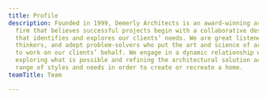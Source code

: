 ```yaml
---
title: Profile
description: Founded in 1999, Demerly Architects is an award-winning architecture
  firm that believes successful projects begin with a collaborative design process
  that identifies and explores our clients’ needs. We are great listeners, creative
  thinkers, and adept problem-solvers who put the art and science of architecture
  to work on our clients’ behalf. We engage in a dynamic relationship with our clients,
  exploring what is possible and refining the architectural solution across a diverse
  range of styles and needs in order to create or recreate a home.
teamTitle: Team

---
```

